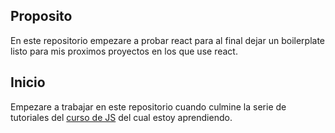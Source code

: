 ## Proposito
En este repositorio empezare a probar react para al final dejar un boilerplate listo para mis proximos proyectos en los que use react.

## Inicio
Empezare a trabajar en este repositorio cuando culmine la serie de tutoriales del [curso de JS](https://github.com/KleyberJMH/AprendiendoJS) del cual estoy aprendiendo.